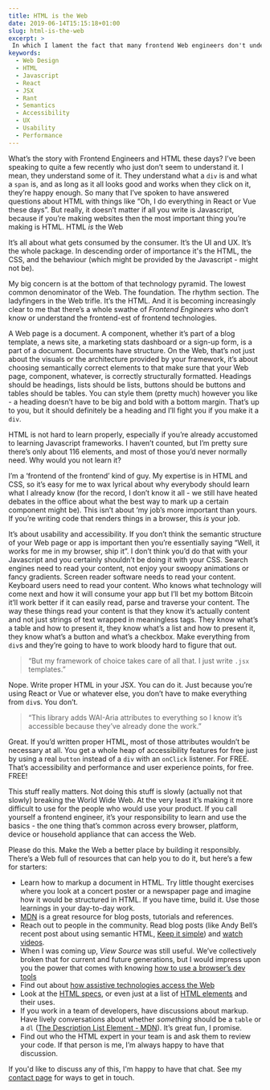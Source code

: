 ```yaml
---
title: HTML is the Web
date: 2019-06-14T15:15:18+01:00
slug: html-is-the-web
excerpt: >
 In which I lament the fact that many frontend Web engineers don't understand the end product of their work, HTML.
keywords:
  - Web Design
  - HTML
  - Javascript
  - React
  - JSX
  - Rant
  - Semantics
  - Accessibility
  - UX
  - Usability
  - Performance
---
```


What’s the story with Frontend Engineers and HTML these days? I’ve been speaking to quite a few recently who just don’t seem to understand it. I mean, they understand some of it. They understand what a `div` is and what a `span` is, and as long as it all looks good and works when they click on it, they’re happy enough. So many that I’ve spoken to have answered questions about HTML with things like “Oh, I do everything in React or Vue these days”. But really, it doesn’t matter if all you write is Javascript, because if you’re making websites then the most important thing you’re making is HTML. HTML _is_ the Web

It’s all about what gets consumed by the consumer. It’s the UI and UX. It’s the whole package. In descending order of importance it's the HTML, the CSS, and the behaviour (which might be provided by the Javascript - might not be).

My big concern is at the bottom of that technology pyramid. The lowest common denominator of the Web. The foundation. The rhythm section. The ladyfingers in the Web trifle. It’s the HTML.  And it is becoming increasingly clear to me that there’s a whole swathe of _Frontend Engineers_ who don’t know or understand the frontend-est of frontend technologies.

A Web page is a document. A component, whether it’s part of a blog template, a news site, a marketing stats dashboard or a sign-up form, is a part of a document. Documents have structure. On the Web, that’s not just about the visuals or the architecture provided by your framework, it’s about choosing semantically correct elements to that make sure that your Web page, component, whatever, is correctly structurally formatted. Headings should be headings, lists should be lists, buttons should be buttons and tables should be tables. You can style them (pretty much) however you like - a heading doesn’t have to be big and bold with a bottom margin. That’s up to you, but it should definitely be a heading and I’ll fight you if you make it a `div`.

HTML is not hard to learn properly, especially if you’re already accustomed to learning Javascript frameworks. I haven’t counted, but I’m pretty sure there’s only about 116 elements, and most of those you’d never normally need. Why would you not learn it?

I’m a ‘frontend of the frontend’ kind of guy. My expertise is in HTML and CSS, so it’s easy for me to wax lyrical about why everybody should learn what I already know (for the record, I don’t know it all - we still have heated debates in the office about what the best way to mark up a certain component might be). This isn’t about ‘my job’s more important than yours. If you’re writing code that renders things in a browser, this _is_ your job.

It’s about usability and accessibility. If you don’t think the semantic structure of your Web page or app is important then you’re essentially saying “Well, it works for me in my browser, ship it”. I don’t think you’d do that with your Javascript and you certainly shouldn’t be doing it with your CSS. Search engines need to read your content, not enjoy your swoopy animations or fancy gradients. Screen reader software needs to read your content. Keyboard users need to read your content. Who knows what technology will come next and how it will consume your app but I’ll bet my bottom Bitcoin it’ll work better if it can easily read, parse and traverse your content. The way these things read your content is that they know it’s actually content and not just strings of text wrapped in meaningless tags. They know what’s a table and how to present it, they know what’s a list and how to present it, they know what’s a button and what’s a checkbox. Make everything from `div`s and they’re going to have to work bloody hard to figure that out.

> “But my framework of choice takes care of all that. I just write `.jsx` templates.”

Nope. Write proper HTML in your JSX. You can do it. Just because you’re using React or Vue or whatever else, you don’t have to make everything from `div`s. You don’t.

> “This library adds WAI-Aria attributes to everything so I know it’s accessible because they’ve already done the work.”

Great. If you’d written proper HTML, most of those attributes wouldn’t be necessary at all. You get a whole heap of accessibility features for free just by using a real `button` instead of a `div` with an `onClick` listener. For FREE. That’s accessibility and performance and user experience points, for free. FREE!

This stuff really matters. Not doing this stuff is slowly (actually not that slowly) breaking the World Wide Web. At the very least it’s making it more difficult to use for the people who would use your product. If you call yourself a frontend engineer, it’s your responsibility to learn and use the basics - the one thing that’s common across every browser, platform, device or household appliance that can access the Web.

Please do this. Make the Web a better place by building it responsibly. There’s a Web full of resources that can help you to do it, but here’s a few for starters:

* Learn how to markup a document in HTML. Try little thought exercises where you look at a concert poster or a newspaper page and imagine how it would be structured in HTML. If you have time, build it. Use those learnings in your day-to-day work.
* [MDN](https://developer.mozilla.org/en-US/docs/Web/HTML) is a great resource for blog posts, tutorials and references.
* Reach out to people in the community. Read blog posts (like Andy Bell’s recent post about using semantic HTML, [Keep it simple](https://andy-bell.design/wrote/keep-it-simple/)) and [watch videos](https://css-tricks.com/video-screencasts/58-html-css-the-very-basics/).
* When I was coming up, *View Source* was still useful. We’ve collectively broken that for current and future generations, but I would impress upon you the power that comes with knowing [how to use a browser’s dev tools](https://developer.mozilla.org/en-US/docs/Learn/Common_questions/What_are_browser_developer_tools)
* Find out about [how assistive technologies access the Web](https://www.smashingmagazine.com/2019/02/accessibility-webinar/)
* Look at the [HTML specs](https://www.w3.org/TR/html52/), or even just at a list of [HTML elements](https://developer.mozilla.org/en-US/docs/Web/HTML/Element) and their uses.
* If you work in a team of developers, have discussions about markup. Have lively conversations about whether _something_ should be a `table` or a `dl`
([The Description List Element - MDN](https://developer.mozilla.org/en-US/docs/Web/HTML/Element/dl)). It’s great fun, I promise.
* Find out who the HTML expert in your team is and ask them to review your code. If that person is me, I’m always happy to have that discussion.

If you'd like to discuss any of this, I'm happy to have that chat. See my [contact page](https://www.petelambert.com/contact) for ways to get in touch.
